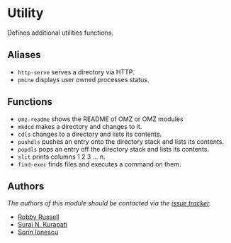 Utility
=======

Defines additional utilities functions.

Aliases
-------

  - `http-serve` serves a directory via HTTP.
  - `pmine` displays user owned processes status.

Functions
---------

  - `omz-readme` shows the README of OMZ or OMZ modules
  - `mkdcd` makes a directory and changes to it.
  - `cdls` changes to a directory and lists its contents.
  - `pushdls` pushes an entry onto the directory stack and lists its contents.
  - `popdls` pops an entry off the directory stack and lists its contents.
  - `slit` prints columns 1 2 3 ... n.
  - `find-exec` finds files and executes a command on them.

Authors
-------

*The authors of this module should be contacted via the [issue tracker][1].*

  - [Robby Russell](https://github.com/robbyrussell)
  - [Suraj N. Kurapati](https://github.com/sunaku)
  - [Sorin Ionescu](https://github.com/sorin-ionescu)

[1]: https://github.com/sorin-ionescu/oh-my-zsh/issues

